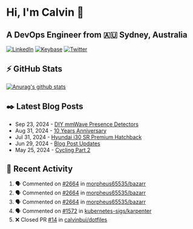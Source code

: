 # Hi, I'm Calvin 🍭
## A DevOps Engineer from 🇦🇺 Sydney, Australia</h3>

[![LinkedIn](https://img.shields.io/badge/-c–bui-0077B5?style=flat-square&labelColor=0077B5&logo=LinkedIn&logoColor=white)](https://www.linkedin.com/in/c-bui/)
[![Keybase](https://img.shields.io/badge/-calvinbui-ff6f21?style=flat-square&labelColor=ff6f21&logo=Keybase&logoColor=white)](https://keybase.io/calvinbui)
[![Twitter](https://img.shields.io/badge/-ASAPCalvin-1DA1F2?style=flat-square&labelColor=1DA1F2&logo=Twitter&logoColor=white)](https://twitter.com/ASAPCalvin)

<!-- https://github.com/rishavanand/github-profilinator -->
## ⚡ GitHub Stats
[![Anurag's github stats](https://github-readme-stats.vercel.app/api?username=calvinbui&count_private=true&hide_title=true)](https://github.com/anuraghazra/github-readme-stats)

<!-- https://github.com/gautamkrishnar/blog-post-workflow -->
## ✒️ Latest Blog Posts

<!-- BLOG-POST-LIST:START -->
- Sep 23, 2024 - [DIY mmWave Presence Detectors](https://calvin.me/diy-mmwave-presence-detectors)
- Aug 31, 2024 - [10 Years Anniversary](https://calvin.me/10-years-anniversary)
- Jul 31, 2024 - [Hyundai i30 SR Premium Hatchback](https://calvin.me/hyundai-i30-sr-premium-hatchback)
- Jun 29, 2024 - [Blog Post Updates](https://calvin.me/blog-post-updates)
- May 25, 2024 - [Cycling Part 2](https://calvin.me/cycling-part-2)

<!-- BLOG-POST-LIST:END -->

## 🏃‍ Recent Activity

<!--START_SECTION:activity-->
1. 🗣 Commented on [#2664](https://github.com/morpheus65535/bazarr/issues/2664#issuecomment-2359623954) in [morpheus65535/bazarr](https://github.com/morpheus65535/bazarr)
2. 🗣 Commented on [#2664](https://github.com/morpheus65535/bazarr/issues/2664#issuecomment-2355819558) in [morpheus65535/bazarr](https://github.com/morpheus65535/bazarr)
3. 🗣 Commented on [#2664](https://github.com/morpheus65535/bazarr/issues/2664#issuecomment-2354202935) in [morpheus65535/bazarr](https://github.com/morpheus65535/bazarr)
4. 🗣 Commented on [#1572](https://github.com/kubernetes-sigs/karpenter/issues/1572#issuecomment-2351982960) in [kubernetes-sigs/karpenter](https://github.com/kubernetes-sigs/karpenter)
5. ❌ Closed PR [#14](https://github.com/calvinbui/dotfiles/pull/14) in [calvinbui/dotfiles](https://github.com/calvinbui/dotfiles)
<!--END_SECTION:activity-->
